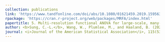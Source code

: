 ```yaml
---
collection: publications
link: 'https://www.tandfonline.com/doi/abs/10.1080/01621459.2019.1595630?journalCode=uasa20'
rpackage: 'https://cran.r-project.org/web/packages/MRFA/index.html'
papertitle: 5. Multi-resolution functional ANOVA for large-scale, many-input computer experiments.
author: <b>Sung, C.-L.</b>, Wang, W., Plumlee, M., and Haaland, B. (2020)
journal: <i>Journal of the American Statistical Association</i>, 115(530), 908-919.
---
```

